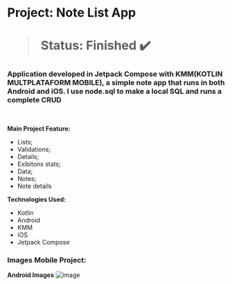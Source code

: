 <h1> Project: Note List App<h1> 

  > Status: Finished ✔️
  
  ### Application developed in Jetpack Compose with KMM(KOTLIN MULTPLATAFORM MOBILE), a simple note app that runs in both Android and iOS. I use node.sql to make a local SQL and runs a complete CRUD
  
  <br>
  
  <strong>Main Project Feature: </strong>
  + Lists;
  + Validations;
  + Details;
  + Exibitons stats;
  + Data;
  + Notes;
  + Note details
  
  <strong>Technologies Used: </strong>
   + Kotlin
   + Android
   + KMM
   + iOS
   + Jetpack Compose
  
   ### Images Mobile Project:

<strong>Android Images</strong>
![image](https://github.com/gugapadilha/note-compose-app/assets/79876042/0c1ed70c-003e-4c16-9328-8ec89a24ecaa)

